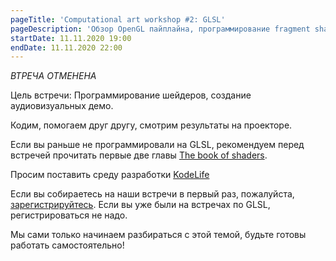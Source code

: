 ```yaml
---
pageTitle: 'Computational art workshop #2: GLSL'
pageDescription: 'Обзор OpenGL пайплайна, программирование fragment shaders'
startDate: 11.11.2020 19:00
endDate: 11.11.2020 22:00
---
```


*ВТРЕЧА ОТМЕНЕНА*

Цель встречи: Программирование шейдеров, создание аудиовизуальных демо.

Кодим, помогаем друг другу, смотрим результаты на проекторе.

Если вы раньше не программировали на GLSL, рекомендуем перед встречей прочитать первые две главы [The book of shaders](https://thebookofshaders.com/). 

Просим поставить среду разработки [KodeLife](https://hexler.net/products/kodelife)

Если вы собираетесь на наши встречи в первый раз, пожалуйста, [зарегистрируйтесь](https://forms.gle/mL89u9hk55RBhMzT9). Если вы уже были на встречах по GLSL, регистрироваться не надо.

Мы сами только начинаем разбираться с этой темой, будьте готовы работать самостоятельно! 

